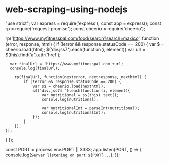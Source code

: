 # web-scraping-using-nodejs

"use strict";
var express = require('express');
const app = express();
const rp = require('request-promise');
const cheerio = require('cheerio');

rp('https://www.myfitnesspal.com/food/search?search=maxico', function (error, response, html) {
  if (!error && response.statusCode == 200) {
    var $ = cheerio.load(html);
    $('div.jss7').each(function(i, element){
      var url = $(this).find('a').attr('href');
    
      var finalUrl = 'https://www.myfitnesspal.com'+url;
      console.log(finalUrl);

        rp(finalUrl, function(nexterror, nextresponse, nexthtml) {
        	if (!error && response.statusCode == 200) {
        		var s$ = cheerio.load(nexthtml);
        		s$('div.jss74 ').each(function(i, element){
        			var nutritional = s$(this).text();
        			console.log(nutritional);

        			var nutritionalInt = parseInt(nutritional);
        			console.log(nutritionalInt);
        		});
        	}
        });
    });
   }
});



const PORT = process.env.PORT || 3333;
app.listen(PORT, () => {
  console.log(`Server listening on port ${PORT}...`);
});
